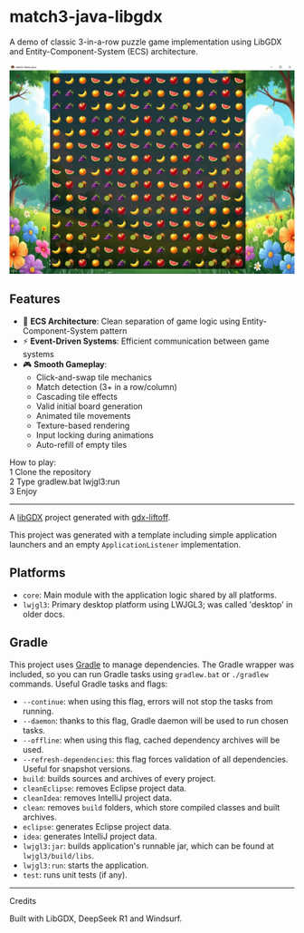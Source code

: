 # match3-java-libgdx

A demo of classic 3-in-a-row puzzle game implementation using LibGDX and Entity-Component-System (ECS) architecture.

![](screenshots/screen1.jpg)

## Features

- 🧩 **ECS Architecture**: Clean separation of game logic using Entity-Component-System pattern
- ⚡ **Event-Driven Systems**: Efficient communication between game systems
- 🎮 **Smooth Gameplay**:
  - Click-and-swap tile mechanics
  - Match detection (3+ in a row/column)
  - Cascading tile effects
  - Valid initial board generation
  - Animated tile movements
  - Texture-based rendering
  - Input locking during animations
  - Auto-refill of empty tiles

How to play:  
1 Clone the repository  
2 Type gradlew.bat lwjgl3:run  
3 Enjoy  

-------------------------------------------------------------------------------

A [libGDX](https://libgdx.com/) project generated with [gdx-liftoff](https://github.com/libgdx/gdx-liftoff).

This project was generated with a template including simple application launchers and an empty `ApplicationListener` implementation.

## Platforms

- `core`: Main module with the application logic shared by all platforms.
- `lwjgl3`: Primary desktop platform using LWJGL3; was called 'desktop' in older docs.

## Gradle

This project uses [Gradle](https://gradle.org/) to manage dependencies.
The Gradle wrapper was included, so you can run Gradle tasks using `gradlew.bat` or `./gradlew` commands.
Useful Gradle tasks and flags:

- `--continue`: when using this flag, errors will not stop the tasks from running.
- `--daemon`: thanks to this flag, Gradle daemon will be used to run chosen tasks.
- `--offline`: when using this flag, cached dependency archives will be used.
- `--refresh-dependencies`: this flag forces validation of all dependencies. Useful for snapshot versions.
- `build`: builds sources and archives of every project.
- `cleanEclipse`: removes Eclipse project data.
- `cleanIdea`: removes IntelliJ project data.
- `clean`: removes `build` folders, which store compiled classes and built archives.
- `eclipse`: generates Eclipse project data.
- `idea`: generates IntelliJ project data.
- `lwjgl3:jar`: builds application's runnable jar, which can be found at `lwjgl3/build/libs`.
- `lwjgl3:run`: starts the application.
- `test`: runs unit tests (if any).

-------------------------------------------------------------------------------

Credits

Built with LibGDX, DeepSeek R1 and Windsurf.

